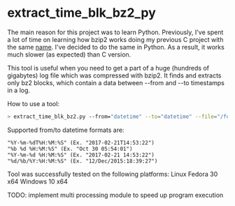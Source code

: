 # extract_time_blk_bz2_py

The main reason for this project was to learn Python.
Previously, I've spent a lot of time on learning how bzip2 works doing my previous C project with the same [name](https://github.com/eugenyuk/extract_time_blk_bz2). I've decided to do the same in Python. As a result, it works much slower (as expected) than C version.

This tool is useful when you need to get a part of a huge (hundreds of gigabytes) log file which was compressed with bzip2.
It finds and extracts only bz2 blocks, which contain a data between --from and --to timestamps in a log.

How to use a tool:
```sh
> extract_time_blk_bz2.py --from="datetime" --to="datetime" --file="/full/path/to/file.bz2"
```
Supported from/to datetime formats are:

    "%Y-%m-%dT%H:%M:%S" (Ex. "2017-02-21T14:53:22")
    "%b %d %H:%M:%S" (Ex. "Oct 30 05:54:01")
    "%Y-%m-%d %H:%M:%S" (Ex. "2017-02-21 14:53:22")
    "%d/%b/%Y:%H:%M:%S" (Ex. "12/Dec/2015:18:39:27")

Tool was successfully tested on the following platforms:
Linux Fedora 30 x64
Windows 10 x64

TODO:
implement multi processing module to speed up program execution
